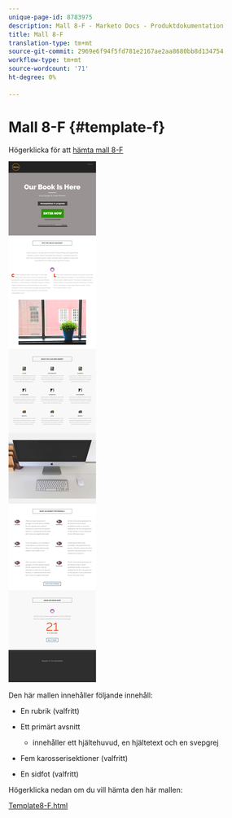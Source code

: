 ```yaml
---
unique-page-id: 8783975
description: Mall 8-F - Marketo Docs - Produktdokumentation
title: Mall 8-F
translation-type: tm+mt
source-git-commit: 2969e6f94f5fd781e2167ae2aa8680bb8d134754
workflow-type: tm+mt
source-wordcount: '71'
ht-degree: 0%

---
```



# Mall 8-F {#template-f}

Högerklicka för att [hämta mall 8-F](http://docs.marketo.com/download/attachments/8783975/template-8f.html?version=1&amp;modificationdate=1482175174000&amp;api=v2)

![](assets/image2015-7-29-14-3a45-3a45.png)

Den här mallen innehåller följande innehåll:

* En rubrik (valfritt)
* Ett primärt avsnitt

   * innehåller ett hjältehuvud, en hjältetext och en svepgrej

* Fem karosserisektioner (valfritt)
* En sidfot (valfritt)

Högerklicka nedan om du vill hämta den här mallen:

[Template8-F.html](http://docs.marketo.com/download/attachments/8783975/template-8f.html?version=1&amp;modificationdate=1482175174000&amp;api=v2)
